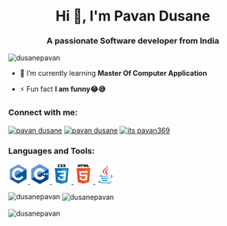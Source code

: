 <h1 align="center">Hi 👋, I'm Pavan Dusane</h1>
<h3 align="center">A passionate Software developer from India</h3>

<p align="left"> <img src="https://komarev.com/ghpvc/?username=dusanepavan&label=Profile%20views&color=0e75b6&style=flat" alt="dusanepavan" /> </p>

- 🌱 I’m currently learning **Master Of Computer Application**

- ⚡ Fun fact **I am funny😂😅**

<h3 align="left">Connect with me:</h3>
<p align="left">
<a href="https://linkedin.com/in/pavan dusane" target="blank"><img align="center" src="https://raw.githubusercontent.com/rahuldkjain/github-profile-readme-generator/master/src/images/icons/Social/linked-in-alt.svg" alt="pavan dusane" height="30" width="40" /></a>
<a href="https://fb.com/pavan dusane" target="blank"><img align="center" src="https://raw.githubusercontent.com/rahuldkjain/github-profile-readme-generator/master/src/images/icons/Social/facebook.svg" alt="pavan dusane" height="30" width="40" /></a>
<a href="https://instagram.com/its pavan369" target="blank"><img align="center" src="https://raw.githubusercontent.com/rahuldkjain/github-profile-readme-generator/master/src/images/icons/Social/instagram.svg" alt="its pavan369" height="30" width="40" /></a>
</p>

<h3 align="left">Languages and Tools:</h3>
<p align="left"> <a href="https://www.cprogramming.com/" target="_blank" rel="noreferrer"> <img src="https://raw.githubusercontent.com/devicons/devicon/master/icons/c/c-original.svg" alt="c" width="40" height="40"/> </a> <a href="https://www.w3schools.com/cpp/" target="_blank" rel="noreferrer"> <img src="https://raw.githubusercontent.com/devicons/devicon/master/icons/cplusplus/cplusplus-original.svg" alt="cplusplus" width="40" height="40"/> </a> <a href="https://www.w3schools.com/css/" target="_blank" rel="noreferrer"> <img src="https://raw.githubusercontent.com/devicons/devicon/master/icons/css3/css3-original-wordmark.svg" alt="css3" width="40" height="40"/> </a> <a href="https://www.w3.org/html/" target="_blank" rel="noreferrer"> <img src="https://raw.githubusercontent.com/devicons/devicon/master/icons/html5/html5-original-wordmark.svg" alt="html5" width="40" height="40"/> </a> <a href="https://www.java.com" target="_blank" rel="noreferrer"> <img src="https://raw.githubusercontent.com/devicons/devicon/master/icons/java/java-original.svg" alt="java" width="40" height="40"/> </a> </p>

<p><img align="left" src="https://github-readme-stats.vercel.app/api/top-langs?username=dusanepavan&show_icons=true&locale=en&layout=compact" alt="dusanepavan" /></p>

<p>&nbsp;<img align="center" src="https://github-readme-stats.vercel.app/api?username=dusanepavan&show_icons=true&locale=en" alt="dusanepavan" /></p>

<p><img align="center" src="https://github-readme-streak-stats.herokuapp.com/?user=dusanepavan&" alt="dusanepavan" /></p>


